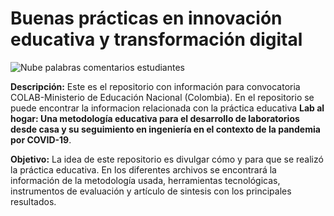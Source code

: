 # Buenas prácticas en innovación educativa y transformación digital

![Nube palabras comentarios estudiantes](https://user-images.githubusercontent.com/11606241/129555107-a37e3b79-df4a-4057-8eae-d8aa0dd6e155.png)

**Descripción:** Este es el repositorio con información para convocatoria COLAB-Ministerio de Educación Nacional (Colombia). En el repositorio se puede encontrar la informacion relacionada con la práctica educativa **Lab al hogar: Una metodología educativa para el desarrollo de laboratorios desde casa y su seguimiento en ingeniería en el contexto de la pandemia por COVID-19**.

**Objetivo:** La idea de este repositorio es divulgar cómo y para que se realizó la práctica educativa. En los diferentes archivos se encontrará la información de la metodología usada, herramientas tecnológicas, instrumentos de evaluación y artículo de sintesis con los principales resultados.

